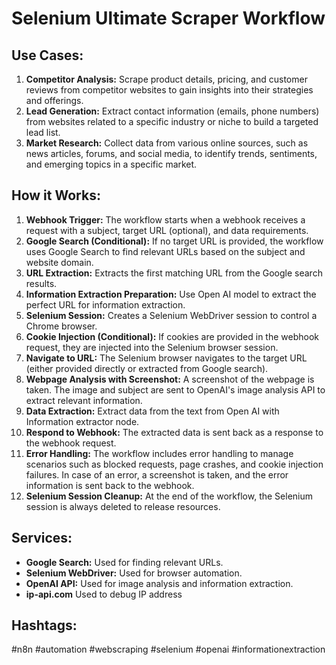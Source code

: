 # Selenium Ultimate Scraper Workflow

## Use Cases:

1.  **Competitor Analysis:** Scrape product details, pricing, and customer reviews from competitor websites to gain insights into their strategies and offerings.
2.  **Lead Generation:** Extract contact information (emails, phone numbers) from websites related to a specific industry or niche to build a targeted lead list.
3.  **Market Research:** Collect data from various online sources, such as news articles, forums, and social media, to identify trends, sentiments, and emerging topics in a specific market.

## How it Works:

1.  **Webhook Trigger:** The workflow starts when a webhook receives a request with a subject, target URL (optional), and data requirements.
2.  **Google Search (Conditional):** If no target URL is provided, the workflow uses Google Search to find relevant URLs based on the subject and website domain.
3.  **URL Extraction:** Extracts the first matching URL from the Google search results.
4.  **Information Extraction Preparation:** Use Open AI model to extract the perfect URL for information extraction.
5.  **Selenium Session:** Creates a Selenium WebDriver session to control a Chrome browser.
6.  **Cookie Injection (Conditional):** If cookies are provided in the webhook request, they are injected into the Selenium browser session.
7.  **Navigate to URL:** The Selenium browser navigates to the target URL (either provided directly or extracted from Google search).
8.  **Webpage Analysis with Screenshot:** A screenshot of the webpage is taken. The image and subject are sent to OpenAI's image analysis API to extract relevant information.
9.  **Data Extraction:** Extract data from the text from Open AI with Information extractor node.
10. **Respond to Webhook:** The extracted data is sent back as a response to the webhook request.
11. **Error Handling:** The workflow includes error handling to manage scenarios such as blocked requests, page crashes, and cookie injection failures. In case of an error, a screenshot is taken, and the error information is sent back to the webhook.
12. **Selenium Session Cleanup:** At the end of the workflow, the Selenium session is always deleted to release resources.

## Services:

*   **Google Search:** Used for finding relevant URLs.
*   **Selenium WebDriver:** Used for browser automation.
*   **OpenAI API:** Used for image analysis and information extraction.
*   **ip-api.com** Used to debug IP address

## Hashtags:

#n8n #automation #webscraping #selenium #openai #informationextraction
